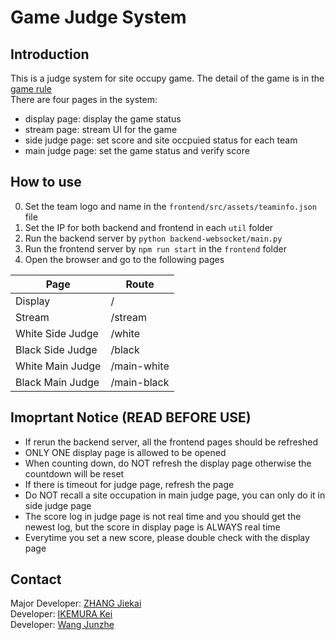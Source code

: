# Game Judge System
## Introduction
This is a judge system for site occupy game. The detail of the game is in the [game rule](./gamerule.pdf)  
There are four pages in the system:
- display page: display the game status
- stream page: stream UI for the game
- side judge page: set score and site occpuied status for each team
- main judge page: set the game status and verify score

## How to use
0. Set the team logo and name in the `frontend/src/assets/teaminfo.json` file
1. Set the IP for both backend and frontend in each `util` folder  
2. Run the backend server by `python backend-websocket/main.py`
3. Run the frontend server by `npm run start` in the `frontend` folder
4. Open the browser and go to the following pages  

|  Page   | Route  |
|  ----  | ----  |
| Display  | / |
| Stream  | /stream |
| White Side Judge  | /white |
| Black Side Judge  | /black |
| White Main Judge  | /main-white |
| Black Main Judge  | /main-black |

## Imoprtant Notice (READ BEFORE USE)
- If rerun the backend server, all the frontend pages should be refreshed
- ONLY ONE display page is allowed to be opened
- When counting down, do NOT refresh the display page otherwise the countdown will be reset
- If there is timeout for judge page, refresh the page
- Do NOT recall a site occupation in main judge page, you can only do it in side judge page
- The score log in judge page is not real time and you should get the newest log, but the score in display page is ALWAYS real time
- Everytime you set a new score, please double check with the display page

## Contact
Major Developer: [ZHANG Jiekai](mailto://jzhanger@connect.ust.hk)  
Developer: [IKEMURA Kei](mailto://kikemura@connect.ust.hk)  
Developer: [Wang Junzhe](mailto://jwanggj@connect.ust.hk)
